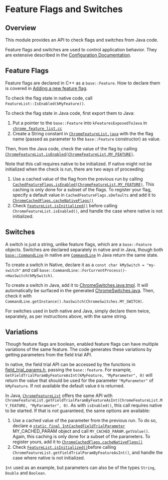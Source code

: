 # Feature Flags and Switches

## Overview

This module provides an API to check flags and switches from Java code.

Feature flags and switches are used to control application behavior. They are
extensive described in the
[Configuration Documentation](https://chromium.googlesource.com/chromium/src/+/refs/heads/master/docs/configuration.md).

## Feature Flags

Feature flags are declared in C++ as a `base::Feature`. How to declare them is
covered in
[Adding a new feature flag](https://chromium.googlesource.com/chromium/src/+/refs/heads/master/docs/how_to_add_your_feature_flag.md).

To check the flag state in native code, call
`FeatureList::IsEnabled(kMyFeature))`.

To check the flag state in Java code, first export them to Java:

1.  Put a pointer to the `base::Feature` into `kFeaturesExposedToJava` in
    [`chrome_feature_list.cc`](https://cs.chromium.org/chromium/src/chrome/browser/flags/android/chrome_feature_list.cc)
2.  Create a String constant in
    [`ChromeFeatureList.java`](https://cs.chromium.org/chromium/src/chrome/browser/flags/android/java/src/org/chromium/chrome/browser/flags/ChromeFeatureList.java)
    with the the flag name (passed as parameter to the `base::Feature`
    constructor) as value.

Then, from the Java code, check the value of the flag by calling
[`ChromeFeatureList.isEnabled(ChromeFeatureList.MY_FEATURE)`](https://cs.chromium.org/chromium/src/chrome/browser/flags/android/java/src/org/chromium/chrome/browser/flags/ChromeFeatureList.java).

Note that this call requires native to be initialized. If native might not be
initialized when the check is run, there are two ways of proceeding:

1.  Use a cached value of the flag from the previous run by calling
    [`CachedFeatureFlags.isEnabled(ChromeFeatureList.MY_FEATURE)`](https://cs.chromium.org/chromium/src/chrome/browser/flags/android/java/src/org/chromium/chrome/browser/flags/CachedFeatureFlags.java).
    This caching is only done for a subset of the flags. To register your flag,
    specify a default value in `CachedFeatureFlags.sDefaults` and add it to
    [`ChromeCachedFlags.cacheNativeFlags()`](https://cs.chromium.org/chromium/src/chrome/android/java/src/org/chromium/chrome/browser/app/flags/ChromeCachedFlags.java)
2.  Check
    [`FeatureList.isInitialized()`](https://cs.chromium.org/chromium/src/base/android/java/src/org/chromium/base/FeatureList.java)
    before calling `ChromeFeatureList.isEnabled()`, and handle the case where
    native is not initialized.

## Switches

A switch is just a string, unlike feature flags, which are a `base::Feature`
objects. Switches are declared separately in native and in Java, though both
[`base::CommandLine`](https://cs.chromium.org/chromium/src/base/command_line.h)
in native are
[`CommandLine`](https://cs.chromium.org/chromium/src/base/android/java/src/org/chromium/base/CommandLine.java)
in Java return the same state.

To create a switch in Native, declare it as a `const char kMySwitch =
"my-switch"` and call
`base::CommandLine::ForCurrentProcess()->HasSwitch(kMySwitch)`.

To create a switch in Java, add it to
[ChromeSwitches.java.tmpl](https://cs.chromium.org/chromium/src/chrome/browser/flags/android/java_templates/ChromeSwitches.java.tmpl).
It will automatically be surfaced in the generated
[ChromeSwitches.java](https://cs.chromium.org/chromium/src/out/android-Debug/gen/chrome/browser/flags/java/generated_java/input_srcjars/org/chromium/chrome/browser/flags/ChromeSwitches.java?q=DISABLE_FULLSCREEN&dr=CSs).
Then, check it with
`CommandLine.getInstance().hasSwitch(ChromeSwitches.MY_SWITCH)`.

For switches used in both native and Java, simply declare them twice,
separately, as per instructions above, with the same string.

## Variations

Though feature flags are boolean, enabled feature flags can have multiple
variations of the same feature. The code generates these variations by getting
parameters from the field trial API.

In native, the field trial API can be accessed by the functions in
[field_trial_params.h](https://cs.chromium.org/chromium/src/base/metrics/field_trial_params.h),
passing the `base::feature`. For example,
`GetFieldTrialParamByFeatureAsInt(kMyFeature, "MyParameter", 0)` will return the
value that should be used for the parameter `"MyParameter"` of `kMyFeature`. If
not available the default value `0` is returned.

In Java,
[`ChromeFeatureList`](https://cs.chromium.org/chromium/src/chrome/browser/flags/android/java/src/org/chromium/chrome/browser/flags/ChromeFeatureList.java)
offers the same API with
`ChromeFeatureList.getFieldTrialParamByFeatureAsInt(ChromeFeatureList.MY_FEATURE,
"MyParameter", 0)`. As with `isEnabled()`, this call requires native to be
started. If that is not guaranteed, the same options are available:

1.  Use a cached value of the parameter from the previous run. To do so, declare
    a
    [`static final IntCachedFieldTrialParameter`](https://cs.chromium.org/chromium/src/chrome/browser/flags/android/java/src/org/chromium/chrome/browser/flags/IntCachedFieldTrialParameter.java)
    MY_CACHED_PARAM object and call `MY_CACHED_PARAM.getValue()`. Again, this
    caching is only done for a subset of the parameters. To register yours, add
    it to
    [`ChromeCachedFlags.cacheNativeFlags()`](https://cs.chromium.org/chromium/src/chrome/android/java/src/org/chromium/chrome/browser/app/flags/ChromeCachedFlags.java)
2.  Check
    [`FeatureList.isInitialized()`](https://cs.chromium.org/chromium/src/base/android/java/src/org/chromium/base/FeatureList.java)before
    calling `ChromeFeatureList.getFieldTrialParamByFeatureAsInt()`, and handle
    the case where native is not initialized.

`Int` used as an example, but parameters can also be of the types `String`,
`Double` and `Boolean`.
